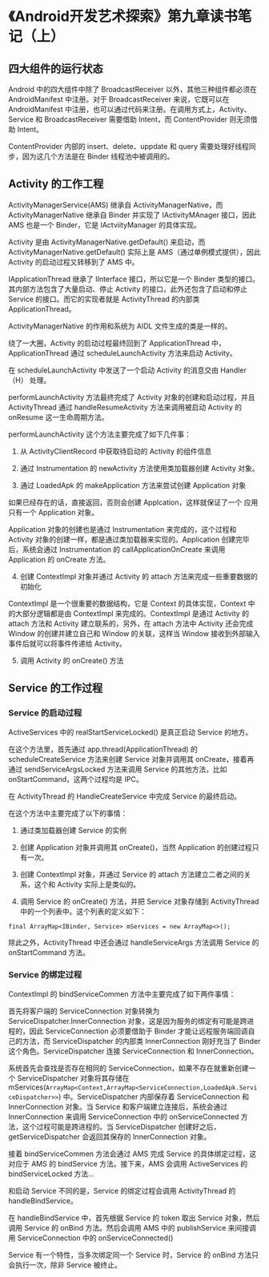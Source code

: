# 《Android开发艺术探索》第九章读书笔记（上）

## 四大组件的运行状态

Android 中的四大组件中除了 BroadcastReceiver 以外，其他三种组件都必须在 AndroidManifest 中注册。对于 BroadcastReceiver 来说，它既可以在 AndroidManifest 中注册，也可以通过代码来注册。在调用方式上，Activity、Service 和 BroadcastReceiver 需要借助 Intent，而 ContentProvider 则无须借助 Intent。

ContentProvider 内部的 insert、delete、uppdate 和 query 需要处理好线程同步，因为这几个方法是在 Binder 线程池中被调用的。

## Activity 的工作工程

ActivityManagerService(AMS) 继承自 ActivityManagerNative，而 ActivityManagerNative 继承自 Binder 并实现了 IActivityMAnager 接口，因此 AMS 也是一个 Binder，它是 IActviityManager 的具体实现。

Activity 是由 ActivityManagerNative.getDefault() 来启动，而 ActivityManagerNative.getDefault() 实际上是 AMS（通过单例模式提供），因此 Activity 的启动过程又转移到了 AMS 中。

IApplicationThread 继承了 IInterface 接口，所以它是一个 Binder 类型的接口。其内部方法包含了大量启动、停止 Activity 的接口，此外还包含了启动和停止 Service 的接口。而它的实现者就是 ActivityThread 的内部类 ApplicationThread。

ActivityManagerNative 的作用和系统为 AIDL 文件生成的类是一样的。

绕了一大圈，Activity 的启动过程最终回到了 ApplicationThread 中，ApplicationThread 通过 scheduleLaunchActivity 方法来启动 Activity。

在 scheduleLaunchActivity 中发送了一个启动 Activity 的消息交由 Handler（H） 处理。

performLaunchActivity 方法最终完成了 Activity 对象的创建和启动过程，并且 ActivityThread 通过 handleResumeActivity 方法来调用被启动 Activity 的 onResume 这一生命周期方法。

performLaunchActivity 这个方法主要完成了如下几件事：

1. 从 ActivityClientRecord 中获取待启动的 Activity 的组件信息

2. 通过 Instrumentation 的 newActivity 方法使用类加载器创建 Activity 对象。

3. 通过 LoadedApk 的 makeApplication 方法来尝试创建 Application 对象

  如果已经存在的话，直接返回，否则会创建 Applcation，这样就保证了一个 应用只有一个 Application 对象。

  Application 对象的创建也是通过 Instrumentation 来完成的，这个过程和 Activity 对象的创建一样，都是通过类加载器来实现的。Application 创建完毕后，系统会通过 Instrumentation 的 callApplicationOnCreate 来调用 Application 的 onCreate 方法。

4.  创建 ContextImpl 对象并通过 Activity 的 attach 方法来完成一些重要数据的初始化

  ContextImpl 是一个很重要的数据结构，它是 Context 的具体实现，Context 中的大部分逻辑都是由 ContextImpl 来完成的。ContextImpl 是通过 Activity 的 attach 方法和 Activity 建立联系的，另外，在 attach 方法中 Activity 还会完成 Window 的创建并建立自己和 Window 的关联，这样当 Window 接收到外部输入事件后就可以将事件传递给 Activity。

5. 调用 Activity 的 onCreate() 方法

## Service 的工作过程

### Service 的启动过程

ActiveServices 中的 realStartServiceLocked() 是真正启动 Service 的地方。

在这个方法里，首先通过 app.thread(ApplicationThread) 的 scheduleCreateService 方法来创建 Service 对象并调用其 onCreate，接着再通过 sendServiceArgsLocked 方法来调用 Service 的其他方法，比如  onStartCommand，这两个过程均是 IPC。

在 ActivityThread 的 HandleCreateService 中完成 Service 的最终启动。

在这个方法中主要完成了以下的事情：

1. 通过类加载器创建 Service 的实例

2. 创建 Application 对象并调用其 onCreate()，当然 Application 的创建过程只有一次。

3. 创建 ContextImpl 对象，并通过 Service 的 attach 方法建立二者之间的关系，这个和 Activity 实际上是类似的。

4. 调用 Service 的 onCreate() 方法，并把 Service 对象存储到 ActivityThread 中的一个列表中。这个列表的定义如下：

  `final ArrayMap<IBinder, Service> mServices = new ArrayMap<>();`

除此之外，ActivityThread 中还会通过 handleServiceArgs 方法调用 Service 的 onStartCommand 方法。

### Service 的绑定过程

ContextImpl 的 bindServiceCommen 方法中主要完成了如下两件事情：

首先将客户端的 ServiceConnection 对象转换为 ServiceDispatcher.InnerConnection 对象，这是因为服务的绑定有可能是跨进程的，因此 ServiceConnection 必须要借助于 Binder 才能让远程服务端回调自己的方法，而 ServiceDispatcher 的内部类 InnerConnection 刚好充当了 Binder 这个角色。ServiceDispatcher 连接 ServiceConnection 和 InnerConnection。


系统首先会查找是否存在相同的 ServiceConnection，如果不存在就重新创建一个 ServiceDispatcher 对象将其存储在 mServices(`ArrayMap<Context,ArrayMap<ServiceConnection,LoadedApk.ServiceDispatcher>>`) 中。ServiceDispatcher 内部保存着 ServiceConnection 和 InnerConnection 对象。当 Service 和客户端建立连接后，系统会通过 InnerConnection 来调用 ServiceConnection 中的 onServiceConnected 方法，这个过程可能是跨进程的。当 ServiceDispatcher 创建好之后，getServiceDispatcher 会返回其保存的 InnerConnection 对象。

接着 bindServiceCommen 方法会通过 AMS 完成 Service 的具体绑定过程，这对应于 AMS 的 bindService 方法。接下来，AMS 会调用 ActiveServices 的 bindServiceLocked 方法...

和启动 Service 不同的是，Service 的绑定过程会调用 ActivityThread 的 handleBindService。

在 handleBindService 中，首先根据 Service 的 token 取出 Service 对象，然后调用 Service 的 onBind 方法。然后会调用 AMS 中的 publishService 来间接调用 ServiceConnection 中的 onServiceConnected()

Service 有一个特性，当多次绑定同一个 Service 时，Service 的 onBind 方法只会执行一次，除非 Service 被终止。

